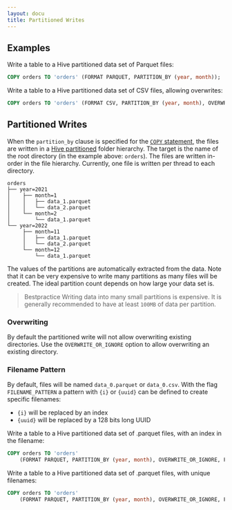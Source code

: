 ```yaml
---
layout: docu
title: Partitioned Writes
---
```


## Examples

Write a table to a Hive partitioned data set of Parquet files:

```sql
COPY orders TO 'orders' (FORMAT PARQUET, PARTITION_BY (year, month));
```

Write a table to a Hive partitioned data set of CSV files, allowing overwrites:

```sql
COPY orders TO 'orders' (FORMAT CSV, PARTITION_BY (year, month), OVERWRITE_OR_IGNORE 1);
```

## Partitioned Writes

When the `partition_by` clause is specified for the [`COPY` statement](../../sql/statements/copy), the files are written in a [Hive partitioned](hive_partitioning) folder hierarchy. The target is the name of the root directory (in the example above: `orders`). The files are written in-order in the file hierarchy. Currently, one file is written per thread to each directory.

```text
orders
├── year=2021
│    ├── month=1
│    │   ├── data_1.parquet
│    │   └── data_2.parquet
│    └── month=2
│        └── data_1.parquet
└── year=2022
     ├── month=11
     │   ├── data_1.parquet
     │   └── data_2.parquet
     └── month=12
         └── data_1.parquet
```

The values of the partitions are automatically extracted from the data. Note that it can be very expensive to write many partitions as many files will be created. The ideal partition count depends on how large your data set is.

> Bestpractice Writing data into many small partitions is expensive. It is generally recommended to have at least `100MB` of data per partition.

### Overwriting

By default the partitioned write will not allow overwriting existing directories. Use the `OVERWRITE_OR_IGNORE` option to allow overwriting an existing directory.

### Filename Pattern

By default, files will be named `data_0.parquet` or `data_0.csv`. With the flag `FILENAME_PATTERN` a pattern with `{i}` or `{uuid}` can be defined to create specific filenames:

* `{i}` will be replaced by an index
* `{uuid}` will be replaced by a 128 bits long UUID

Write a table to a Hive partitioned data set of .parquet files, with an index in the filename:

```sql
COPY orders TO 'orders'
    (FORMAT PARQUET, PARTITION_BY (year, month), OVERWRITE_OR_IGNORE, FILENAME_PATTERN "orders_{i}");
```

Write a table to a Hive partitioned data set of .parquet files, with unique filenames:

```sql
COPY orders TO 'orders'
    (FORMAT PARQUET, PARTITION_BY (year, month), OVERWRITE_OR_IGNORE, FILENAME_PATTERN "file_{uuid}");
```

